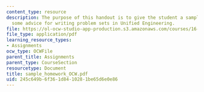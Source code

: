 ```yaml
---
content_type: resource
description: The purpose of this handout is to give the student a sample problem and
  some advice for writing problem sets in Unified Engineering.
file: https://ol-ocw-studio-app-production.s3.amazonaws.com/courses/16-01-unified-engineering-i-ii-iii-iv-fall-2005-spring-2006/245c649b6f361d8410281be65d6e0e86_sample_homework_OCW.pdf
file_type: application/pdf
learning_resource_types:
- Assignments
ocw_type: OCWFile
parent_title: Assignments
parent_type: CourseSection
resourcetype: Document
title: sample_homework_OCW.pdf
uid: 245c649b-6f36-1d84-1028-1be65d6e0e86
---
```

